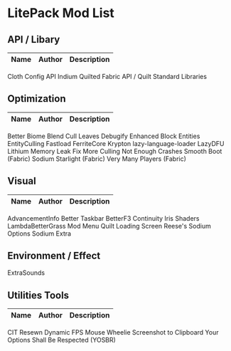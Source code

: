 # LitePack Mod List

## API / Libary

| Name | Author | Description |
| ---- | ------ | ----------- |
Cloth Config API
Indium
Quilted Fabric API / Quilt Standard Libraries

## Optimization

| Name | Author | Description |
| ---- | ------ | ----------- |
Better Biome Blend
Cull Leaves
Debugify
Enhanced Block Entities
EntityCulling
Fastload
FerriteCore
Krypton
lazy-language-loader
LazyDFU
Lithium
Memory Leak Fix
More Culling
Not Enough Crashes
Smooth Boot (Fabric)
Sodium
Starlight (Fabric)
Very Many Players (Fabric)

## Visual

| Name | Author | Description |
| ---- | ------ | ----------- |
AdvancementInfo
Better Taskbar
BetterF3
Continuity
Iris Shaders
LambdaBetterGrass
Mod Menu
Quilt Loading Screen
Reese's Sodium Options
Sodium Extra

## Environment / Effect

ExtraSounds

## Utilities Tools

| Name | Author | Description |
| ---- | ------ | ----------- |
CIT Resewn
Dynamic FPS
Mouse Wheelie
Screenshot to Clipboard
Your Options Shall Be Respected (YOSBR)
